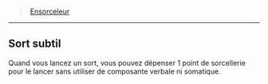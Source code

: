 ﻿---
!Generic
Id: sorcerer_hd.md#sort-subtil
ParentLink: sorcerer_hd.md#ensorceleur
Name: Sort subtil
ParentName: Ensorceleur
NameLevel: 2
Attributes: {}
---
> [Ensorceleur](hd_sorcerer.md)

---

## Sort subtil

Quand vous lancez un sort, vous pouvez dépenser 1 point de sorcellerie pour le lancer sans utiliser de composante verbale ni somatique.

